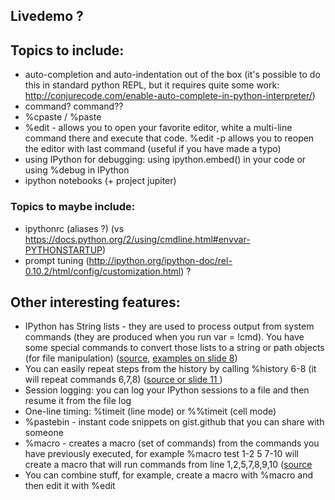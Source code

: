 ## Livedemo ?

## Topics to include:
* auto-completion and auto-indentation out of the box (it's possible to do this in standard python REPL, but it requires quite some work: http://conjurecode.com/enable-auto-complete-in-python-interpreter/)
* command? command??
* %cpaste / %paste
* %edit - allows you to open your favorite editor, white a multi-line command there and execute that code. %edit -p allows you to reopen the editor with last command (useful if you have made a typo)
* using IPython for debugging: using ipython.embed() in your code or using %debug in IPython
* ipython notebooks (+ project jupiter)

### Topics to maybe include:
* ipythonrc (aliases ?) (vs https://docs.python.org/2/using/cmdline.html#envvar-PYTHONSTARTUP)
* prompt tuning (http://ipython.org/ipython-doc/rel-0.10.2/html/config/customization.html) ?


## Other interesting features:
* IPython has String lists - they are used to process output from system commands (they are produced when you run var = !cmd). You have some special commands to convert those lists to a string or path objects (for file manipulation) ([source](https://ipython.org/ipython-doc/3/interactive/shell.html), [examples on slide 8](https://speakerdeck.com/zsiciarz/ipython-tips-tricks-magic))
* You can easily repeat steps from the history by calling %history 6-8 (it will repeat commands 6,7,8) ([source or slide 11 ](https://speakerdeck.com/zsiciarz/ipython-tips-tricks-magic))
* Session logging: you can log your IPython sessions to a file and then resume it from the file log
* One-line timing: %timeit (line mode) or %%timeit (cell mode)
* %pastebin - instant code snippets on gist.github that you can share with someone
* %macro - creates a macro (set of commands) from the commands you have previously executed, for example %macro test 1-2 5 7-10 will create a macro that will run commands from line 1,2,5,7,8,9,10 ([source](http://pages.physics.cornell.edu/~myers/teaching/ComputationalMethods/python/ipython.html)
* You can combine stuff, for example, create a macro with %macro and then edit it with %edit